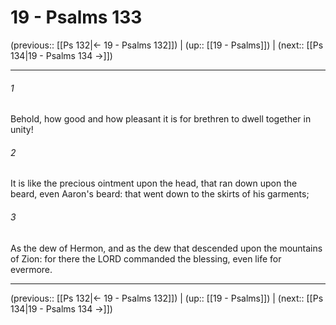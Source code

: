 # 19 - Psalms 133

(previous:: [[Ps 132|← 19 - Psalms 132]]) | (up:: [[19 - Psalms]]) | (next:: [[Ps 134|19 - Psalms 134 →]])

***


###### 1 
Behold, how good and how pleasant it is for brethren to dwell together in unity! 

###### 2 
It is like the precious ointment upon the head, that ran down upon the beard, even Aaron's beard: that went down to the skirts of his garments; 

###### 3 
As the dew of Hermon, and as the dew that descended upon the mountains of Zion: for there the LORD commanded the blessing, even life for evermore.

***

(previous:: [[Ps 132|← 19 - Psalms 132]]) | (up:: [[19 - Psalms]]) | (next:: [[Ps 134|19 - Psalms 134 →]])
